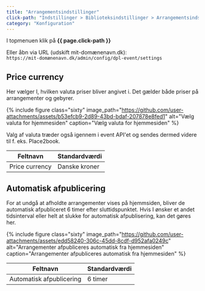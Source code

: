 ```yaml
---
title: "Arrangementsindstillinger"
click-path: "Indstillinger > Biblioteksindstillinger > Arrangementsindstillinger"
category: "Konfiguration"
---
```

I topmenuen klik på **{{ page.click-path }}**

Eller åbn via URL (udskift mit-domænenavn.dk):\
`https://mit-domænenavn.dk/admin/config/dpl-event/settings`

## Price currency
Her vælger I, hvilken valuta priser bliver angivet i. Det gælder både priser på arrangementer og gebyrer.

{% include figure class="sixty" image_path="https://github.com/user-attachments/assets/b53efcb9-2d89-43bd-bdaf-207878e8fed1" alt="Vælg valuta for hjemmesiden" caption="Vælg valuta for hjemmesiden" %}

Valg af valuta træder også igennem i event API'et og sendes dermed videre til f. eks. Place2book.

|Feltnavn|Standardværdi|
|---|---|
|Price currency|Danske kroner|

## Automatisk afpublicering
For at undgå at afholdte arrangementer vises på hjemmsiden, bliver de automatisk afpubliceret 6 timer efter sluttidspunktet.
Hvis I ønsker et andet tidsinterval eller helt at slukke for automatisk afpublisering, kan det gøres her.

{% include figure class="sixty" image_path="https://github.com/user-attachments/assets/edd58240-306c-45dd-8cdf-d952afa0249c" alt="Arrangementer afpubliceres automatisk fra hjemmesiden" caption="Arrangementer afpubliceres automatisk fra hjemmesiden" %}

|Feltnavn|Standardværdi|
|---|---|
|Automatisk afpublicering|6 timer|

